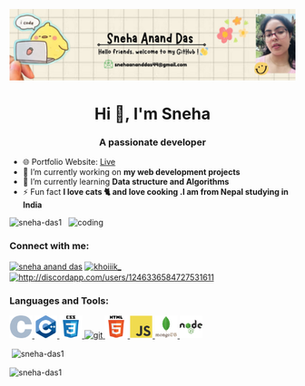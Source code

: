 ![logo](https://github.com/Sneha-Das1/Sneha-Das1/blob/main/githubimage.jpg)
<h1 align="center">Hi 👋, I'm Sneha</h1>
<h3 align="center">A passionate developer</h3>

- 🌐 Portfolio Website: [Live](https://sneha-portfolio-website.netlify.app/)
- 🔭 I’m currently working on **my web development projects**
- 🌱 I’m currently learning **Data structure and Algorithms**
- ⚡ Fun fact **I love cats 🐈 and love cooking .I am from Nepal studying in India**

<img align="right" alt="coding" width="400" src="https://media.tenor.com/IF2JdxzmyN4AAAAi/coding-girl.gif">


<p align="left"> <img src="https://komarev.com/ghpvc/?username=sneha-das1&label=Profile%20views&color=0e75b6&style=flat" alt="sneha-das1" /> </p>



<h3 align="left">Connect with me:</h3>
<p align="left">
<a href="https://linkedin.com/in/sneha anand das" target="blank"><img align="center" src="https://raw.githubusercontent.com/rahuldkjain/github-profile-readme-generator/master/src/images/icons/Social/linked-in-alt.svg" alt="sneha anand das" height="30" width="40" /></a>
<a href="https://instagram.com/khoiiik_" target="blank"><img align="center" src="https://raw.githubusercontent.com/rahuldkjain/github-profile-readme-generator/master/src/images/icons/Social/instagram.svg" alt="khoiiik_" height="30" width="40" /></a>
<a href="https://discord.gg/http://discordapp.com/users/1246336584727531611" target="blank"><img align="center" src="https://raw.githubusercontent.com/rahuldkjain/github-profile-readme-generator/master/src/images/icons/Social/discord.svg" alt="http://discordapp.com/users/1246336584727531611" height="30" width="40" /></a>
</p>

<h3 align="left">Languages and Tools:</h3>
<p align="left"> <a href="https://www.cprogramming.com/" target="_blank" rel="noreferrer"> <img src="https://raw.githubusercontent.com/devicons/devicon/master/icons/c/c-original.svg" alt="c" width="40" height="40"/> </a> <a href="https://www.w3schools.com/cpp/" target="_blank" rel="noreferrer"> <img src="https://raw.githubusercontent.com/devicons/devicon/master/icons/cplusplus/cplusplus-original.svg" alt="cplusplus" width="40" height="40"/> </a> <a href="https://www.w3schools.com/css/" target="_blank" rel="noreferrer"> <img src="https://raw.githubusercontent.com/devicons/devicon/master/icons/css3/css3-original-wordmark.svg" alt="css3" width="40" height="40"/> </a> <a href="https://git-scm.com/" target="_blank" rel="noreferrer"> <img src="https://www.vectorlogo.zone/logos/git-scm/git-scm-icon.svg" alt="git" width="40" height="40"/> </a> <a href="https://www.w3.org/html/" target="_blank" rel="noreferrer"> <img src="https://raw.githubusercontent.com/devicons/devicon/master/icons/html5/html5-original-wordmark.svg" alt="html5" width="40" height="40"/> </a> <a href="https://developer.mozilla.org/en-US/docs/Web/JavaScript" target="_blank" rel="noreferrer"> <img src="https://raw.githubusercontent.com/devicons/devicon/master/icons/javascript/javascript-original.svg" alt="javascript" width="40" height="40"/> </a> <a href="https://www.mongodb.com/" target="_blank" rel="noreferrer"> <img src="https://raw.githubusercontent.com/devicons/devicon/master/icons/mongodb/mongodb-original-wordmark.svg" alt="mongodb" width="40" height="40"/> </a> <a href="https://nodejs.org" target="_blank" rel="noreferrer"> <img src="https://raw.githubusercontent.com/devicons/devicon/master/icons/nodejs/nodejs-original-wordmark.svg" alt="nodejs" width="40" height="40"/> </a> </p>

<p>&nbsp;<img align="center" src="https://github-readme-stats.vercel.app/api?username=sneha-das1&show_icons=true&locale=en" alt="sneha-das1" /></p>

<p><img align="center" src="https://github-readme-streak-stats.herokuapp.com/?user=sneha-das1&" alt="sneha-das1" /></p>
